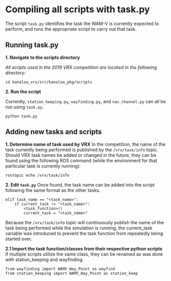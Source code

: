 # Compiling all scripts with task.py
The script `task.py` identifies the task the WAM-V is currently expected to perform, and runs the appropriate script to carry out that task. 

## Running task.py
__1. Navigate to the scripts directory__

_All scripts used in the 2019 VRX competition are located in the following directory:_

	cd kanaloa_vrx/src/kanaloa_pkg/scripts

__2. Run the script__
 
 Currently, `station_keeping.py`, `wayfinding.py`, and `nav_channel.py` can all be run using `task.py`.

	python task.py

## Adding new tasks and scripts
__1. Determine name of task used by VRX__
In the competition, the name of the task currently being performed is published by the `/vrx/task/info` topic. Should VRX task names be added or changed in the future, they can be found using the following ROS command (while the environment for that particular task is currently running):

	rostopic echo /vrx/task/info

__2. Edit `task.py`__
Once found, the task name can be added into the script following the same format as the other tasks.

	elif task_name == "<task_name>":
		if current_task != "<task_name>":
			<task_function>()
			current_task = "<task_name>"

Because the `/vrx/task/info` topic will continuously publish the name of the task being performed while the simulation is running, the current_task variable was introduced to prevent the task function from repeatedly being started over.

__2.1 Import the task function/classes from their respective python scripts__
If multiple scripts utilize the same class, they can be renamed as was done with station_keeping and wayfinding.

	from wayfinding import WAMV_Way_Point as wayfind
	from station_keeping import WAMV_Way_Point as station_keep
